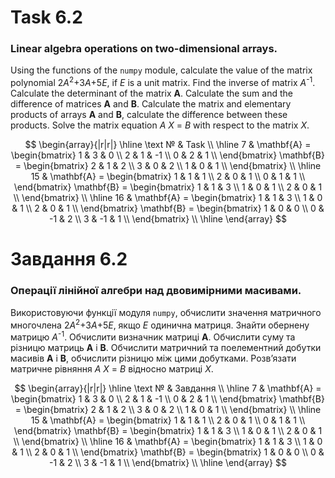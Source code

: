# Task 6.2
### Linear algebra operations on two-dimensional arrays.
Using the functions of the ``numpy`` module, calculate the value of the matrix polynomial
2*A*<sup>2</sup>+3*A*+5*E*, if *E* is a unit matrix. Find
the inverse of matrix *A*<sup>-1</sup>. Calculate the determinant of the matrix **A**. Calculate the sum and
the difference of matrices **A** and **B**. Calculate the matrix and elementary products
of arrays **A** and **B**, calculate the difference between these products. Solve the matrix
equation *A* *X* = *B* with respect to the matrix *X*.

$$
\begin{array}{|r|r|}
\hline
\text № & Task \\
\hline
7 & 
 \mathbf{A} =
\begin{bmatrix}
  1 & 3 & 0 \\
  2 & 1 & -1 \\
  0 & 2 & 1 \\
\end{bmatrix}
\mathbf{B} =
\begin{bmatrix}
  2 & 1 & 2 \\
  3 & 0 & 2 \\
  1 & 0 & 1 \\
\end{bmatrix}
\\
\hline
 15 & 
 \mathbf{A} =
\begin{bmatrix}
  1 & 1 & 1 \\
  2 & 0 & 1 \\
  0 & 1 & 1 \\
\end{bmatrix}
\mathbf{B} =
\begin{bmatrix}
  1 & 1 & 3 \\
  1 & 0 & 1 \\
  2 & 0 & 1 \\
\end{bmatrix}
\\
\hline
16 & 
 \mathbf{A} =
\begin{bmatrix}
  1 & 1 & 3 \\
  1 & 0 & 1 \\
  2 & 0 & 1 \\
\end{bmatrix}
\mathbf{B} =
\begin{bmatrix}
  1 & 0 & 0 \\
  0 & -1 & 2 \\
  3 & -1 & 1 \\
\end{bmatrix}
\\
\hline
\end{array}
$$

# Завдання 6.2
### Операції лінійної алгебри над двовимірними масивами.
Використовуючи функції модуля ``numpy``, обчислити значення
матричного многочлена
2*A*<sup>2</sup>+3*A*+5*E*, якщо *E* одинична матриця. Знайти
обернену матрицю *A*<sup>-1</sup>. Обчислити визначник матриці **A**. Обчислити суму та
різницю матриць **A** і **B**. Обчислити матричний та поелементний добутки
масивів **A** і **B**, обчислити різницю між цими добутками. Розв’язати матричне
рівняння
*A* *X* = *B*
відносно матриці *X*. 

$$
\begin{array}{|r|r|}
\hline
\text № & Завдання \\
\hline
7 & 
 \mathbf{A} =
\begin{bmatrix}
  1 & 3 & 0 \\
  2 & 1 & -1 \\
  0 & 2 & 1 \\
\end{bmatrix}
\mathbf{B} =
\begin{bmatrix}
  2 & 1 & 2 \\
  3 & 0 & 2 \\
  1 & 0 & 1 \\
\end{bmatrix}
\\
\hline
 15 & 
 \mathbf{A} =
\begin{bmatrix}
  1 & 1 & 1 \\
  2 & 0 & 1 \\
  0 & 1 & 1 \\
\end{bmatrix}
\mathbf{B} =
\begin{bmatrix}
  1 & 1 & 3 \\
  1 & 0 & 1 \\
  2 & 0 & 1 \\
\end{bmatrix}
\\
\hline
16 & 
 \mathbf{A} =
\begin{bmatrix}
  1 & 1 & 3 \\
  1 & 0 & 1 \\
  2 & 0 & 1 \\
\end{bmatrix}
\mathbf{B} =
\begin{bmatrix}
  1 & 0 & 0 \\
  0 & -1 & 2 \\
  3 & -1 & 1 \\
\end{bmatrix}
\\
\hline
\end{array}
$$

